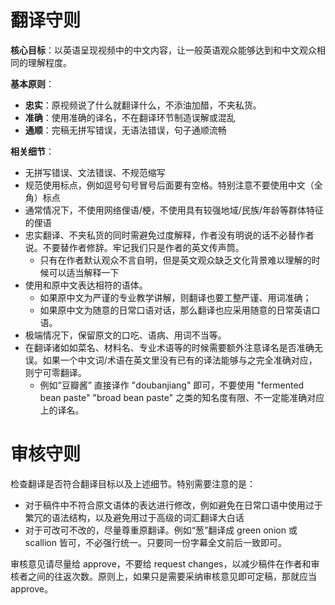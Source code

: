 # 翻译守则

**核心目标**：以英语呈现视频中的中文内容，让一般英语观众能够达到和中文观众相同的理解程度。

**基本原则**：
  * **忠实**：原视频说了什么就翻译什么，不添油加醋，不夹私货。
  * **准确**：使用准确的译名，不在翻译环节制造误解或混乱
  * **通顺**：完稿无拼写错误，无语法错误，句子通顺流畅

**相关细节**：
- 无拼写错误、文法错误、不规范缩写
- 规范使用标点，例如逗号句号冒号后面要有空格。特别注意不要使用中文（全角）标点
- 通常情况下，不使用网络俚语/梗，不使用具有较强地域/民族/年龄等群体特征的俚语
- 忠实翻译、不夹私货的同时需避免过度解释，作者没有明说的话不必替作者说。不要替作者修辞。牢记我们只是作者的英文传声筒。
  - 只有在作者默认观众不言自明，但是英文观众缺乏文化背景难以理解的时候可以适当解释一下
- 使用和原中文表达相符的语体。
  - 如果原中文为严谨的专业教学讲解，则翻译也要工整严谨、用词准确；
  - 如果原中文为随意的日常口语对话，那么翻译也应采用随意的日常英语口语。
- 极端情况下，保留原文的口吃、语病、用词不当等。
- 在翻译诸如如菜名、材料名、专业术语等的时候需要额外注意译名是否准确无误。如果一个中文词/术语在英文里没有已有的译法能够与之完全准确对应，则宁可零翻译。
  * 例如“豆瓣酱” 直接译作 "doubanjiang" 即可，不要使用 "fermented bean paste" "broad bean paste" 之类的知名度有限、不一定能准确对应上的译名。


# 审核守则

检查翻译是否符合翻译目标以及上述细节。特别需要注意的是：
- 对于稿件中不符合原文语体的表达进行修改，例如避免在日常口语中使用过于繁冗的语法结构，以及避免用过于高级的词汇翻译大白话
- 对于可改可不改的，尽量尊重原翻译。例如“葱”翻译成 green onion 或 scallion 皆可，不必强行统一。只要同一份字幕全文前后一致即可。

审核意见请尽量给 approve，不要给 request changes，以减少稿件在作者和审核者之间的往返次数。原则上，如果只是需要采纳审核意见即可定稿，那就应当 approve。
